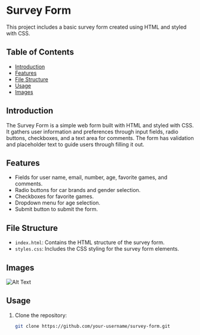  # Survey Form

This project includes a basic survey form created using HTML and styled with CSS.

## Table of Contents

- [Introduction](#introduction)
- [Features](#features) 
- [File Structure](#file-structure)  
- [Usage](#usage)
- [Images](#images)

## Introduction
 
The Survey Form is a simple web form built with HTML and styled with CSS. It gathers user information and preferences through input fields, radio buttons, checkboxes, and a text area for comments. The form has validation and placeholder text to guide users through filling it out.

## Features

- Fields for user name, email, number, age, favorite games, and comments.
- Radio buttons for car brands and gender selection.
- Checkboxes for favorite games.
- Dropdown menu for age selection.
- Submit button to submit the form.

## File Structure

- `index.html`: Contains the HTML structure of the survey form.
- `styles.css`: Includes the CSS styling for the survey form elements.

## Images

![Alt Text](https://github.com/HariAr2/MyProjects/blob/main/survey%20form/surveyform.png?raw=true)


## Usage

1. Clone the repository:
   ```bash
   git clone https://github.com/your-username/survey-form.git
